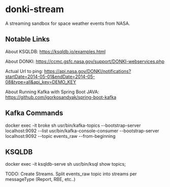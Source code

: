 # donki-stream

A streaming sandbox for space weather events from NASA.

## Notable Links

About KSQLDB:
https://ksqldb.io/examples.html

About DONKI:
https://ccmc.gsfc.nasa.gov/support/DONKI-webservices.php

Actual Url to ping:
https://api.nasa.gov/DONKI/notifications?startDate=2014-05-01&endDate=2014-05-08&type=all&api_key=DEMO_KEY

About Running Kafka with Spring Boot JAVA:
https://github.com/igorkosandyak/spring-boot-kafka


## Kafka Commands
docker exec -it broke sh
usr/bin/kafka-topics --bootstrap-server localhost:9092 --list
usr/bin/kafka-console-consumer --bootstrap-server localhost:9092 --topic events_raw --from-beginning

## KSQLDB
docker exec -it ksqldb-serve sh
usr/bin/ksql
show topics;

TODO: Create Streams. Split events_raw topic into streams per messageType (Report, RBE, etc..)
